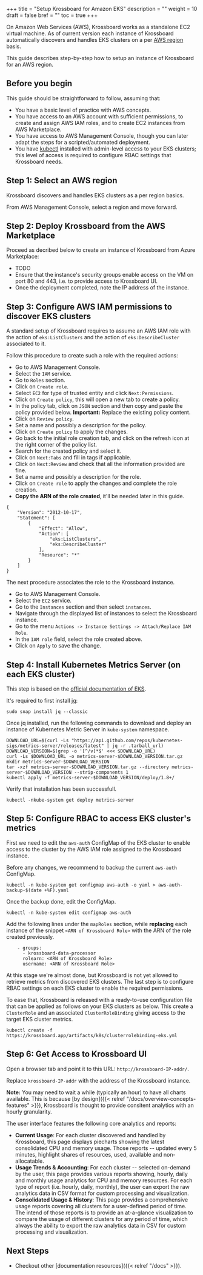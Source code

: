 +++
title = "Setup Krossboard for Amazon EKS"
description = ""
weight = 10
draft = false
bref = ""
toc = true 
+++

On Amazon Web Services (AWS), Krossboard works as a standalone EC2 virtual machine.
As of current version each instance of Krossboard automatically discovers and handles EKS clusters on a per [AWS region](https://docs.aws.amazon.com/en_us/AWSEC2/latest/UserGuide/using-regions-availability-zones.html) basis. 

This guide describes step-by-step how to setup an instance of Krossboard for an AWS region. 

## Before you begin
This guide should be straightforward to follow, assuming that:

* You have a basic level of practice with AWS concepts.
* You have access to an AWS account with sufficient permissions, to create and assign AWS IAM roles, and to create EC2 instances from AWS Marketplace.
* You have access to AWS Management Console, though you can later adapt the steps for a scripted/automated deployment.
* You have [kubectl](https://kubernetes.io/fr/docs/tasks/tools/install-kubectl/) installed with admin-level access to your EKS clusters; this level of access is required to configure RBAC settings that Krossboard needs.

## Step 1: Select an AWS region
Krossboard discovers and handles EKS clusters as a per region basics. 

 From AWS Management Console, select a region and move forward.

## Step 2: Deploy Krossboard from the AWS Marketplace
Proceed as decribed below to create an instance of Krossboard from Azure Marketplace:

* TODO
* Ensure that the instance's security groups enable access on the VM on port 80 and 443, i.e. to provide access to Krossboard UI.
* Once the deployment completed, note the IP address of the instance.


## Step 3: Configure AWS IAM permissions to discover EKS clusters
A standard setup of Krossboard requires to assume an AWS IAM role with the action of `eks:ListClusters` and the action of `eks:DescribeCluster` associated to it.

Follow this procedure to create such a role with the required actions: 

* Go to AWS Management Console.
* Select the `IAM` service.
* Go to `Roles` section.
* Click on `Create role`.
* Select `EC2` for type of trusted entity and click `Next:Permissions`.
* Click on `Create policy`, this will open a new tab to create a policy.
* In the policy tab, click on `JSON` section and then copy and paste the policy provided below.
  **Important:** Replace the existing policy content.
* Click on `Review policy`.
* Set a name and possibly a description for the policy.
* Click on `Create policy` to apply the changes.
* Go back to the initial role creation tab, and click on the refresh icon at the right corner of the policy list.
* Search for the created policy and select it.
* Click on `Next:Tabs` and fill in tags if applicable.
* Click on `Next:Review` and check that all the information provided are fine.
* Set a name and possibly a description for the role.
* Click on `Create role` to apply the changes and complete the role creation.
* **Copy the ARN of the role created**, it'll be needed later in this guide.

```
{
    "Version": "2012-10-17",
    "Statement": [
        {
            "Effect": "Allow",
            "Action": [
                "eks:ListClusters",
                "eks:DescribeCluster"
            ],
            "Resource": "*"
        }
    ]
}
```

The next procedure associates the role to the Krossboard instance.

* Go to AWS Management Console.
* Select the `EC2` service.
* Go to the `Instances` section and then select `instances`.
* Navigate through the displayed list of instances to select the Krossboard instance.
* Go to the menu `Actions -> Instance Settings -> Attach/Replace IAM Role`.
* In the `IAM role` field, select the role created above.
* Click on `Apply` to save the change.

## Step 4: Install Kubernetes Metrics Server (on each EKS cluster)
This step is based on the [official documentation of EKS](https://docs.aws.amazon.com/eks/latest/userguide/metrics-server.html).

It's required to first install [jq](https://stedolan.github.io/jq/):

```
sudo snap install jq --classic
```

Once jq installed, run the following commands to download and deploy an instance of Kubernetes Metric Server in `kube-system` namespace.

```
DOWNLOAD_URL=$(curl -Ls "https://api.github.com/repos/kubernetes-sigs/metrics-server/releases/latest" | jq -r .tarball_url)
DOWNLOAD_VERSION=$(grep -o '[^/v]*$' <<< $DOWNLOAD_URL)
curl -Ls $DOWNLOAD_URL -o metrics-server-$DOWNLOAD_VERSION.tar.gz
mkdir metrics-server-$DOWNLOAD_VERSION
tar -xzf metrics-server-$DOWNLOAD_VERSION.tar.gz --directory metrics-server-$DOWNLOAD_VERSION --strip-components 1
kubectl apply -f metrics-server-$DOWNLOAD_VERSION/deploy/1.8+/
```

Verify that installation has been successfull.

```
kubectl -nkube-system get deploy metrics-server
```
## Step 5: Configure RBAC to access EKS cluster's metrics
First we need to edit the `aws-auth` ConfigMap of the EKS cluster to enable access to the cluster by the AWS IAM role assigned to the Krossboard instance.

Before any changes, we recommend to backup the current `aws-auth` ConfigMap.

```
kubectl -n kube-system get configmap aws-auth -o yaml > aws-auth-backup-$(date +%F).yaml
```

Once the backup done, edit the ConfigMap.

```
kubectl -n kube-system edit configmap aws-auth
```

Add the following lines under the `mapRoles` section, while **replacing** each instance of the snippet `<ARN of Krossboard Role>` with the ARN of the role created previously.
```
    - groups:
      - krossboard-data-processor
      rolearn: <ARN of Krossboard Role>
      username: <ARN of Krossboard Role>
```

At this stage we're almost done, but Krossboard is not yet allowed to retrieve metrics from discovered EKS clusters. The last step is to configure RBAC settings on each EKS cluster to enable the required permissions.

To ease that, Krossboard is released with a ready-to-use configuration file that can be applied as follows on your EKS clusters as below. This create a `ClusterRole` and an associated `ClusterRoleBinding` giving access to the target EKS cluster metrics.

```
kubectl create -f https://krossboard.app/artifacts/k8s/clusterrolebinding-eks.yml
```

## Step 6: Get Access to Krossboard UI
Open a browser tab and point it to this URL: `http://krossboard-IP-addr/`.

Replace `krossboard-IP-addr` with the address of the Krossboard instance.

**Note:** You may need to wait a while (typically an hour) to have all charts available. This is because [by design]({{< relref "/docs/overview-concepts-features" >}}), Krossboard is thought to provide consitent analytics with an hourly granularity.

The user interface features the following core analytics and reports:
 * **Current Usage**: For each cluster discovered and handled by Krossboard, this page displays piecharts showing the latest consolidated CPU and memory usage. Those reports -- updated every 5 minutes, highlight shares of resources, used, available and non-allocatable.
 * **Usage Trends & Accounting**: For each cluster -- selected on-demand by the user, this page provides various reports showing, hourly, daily and monthly usage analytics for CPU and memory resources. For each type of report (i.e. hourly, daily, monthly), the user can export the raw analytics data in CSV format for custom processing and visualization.
 * **Consolidated Usage & History**: This page provides a comprehensive usage reports covering all clusters for a user-defined period of time. The intend of those reports is to provide an at-a-glance visualization to compare the usage of different clusters for any period of time, which always the ability to export the raw analytics data in CSV for custom processing and visualization.

## Next Steps

* Checkout other [documentation resources]({{< relref "/docs" >}}).